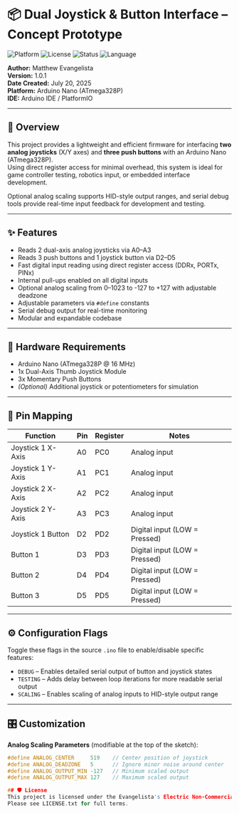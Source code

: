 # 📦 Dual Joystick & Button Interface – Concept Prototype

![Platform](https://img.shields.io/badge/platform-Arduino%20Nano-blue?logo=arduino)
![License](https://img.shields.io/badge/license-EENOSL-brightgreen)
![Status](https://img.shields.io/badge/status-Prototype-yellow)
![Language](https://img.shields.io/badge/language-C++-blue)

**Author:** Matthew Evangelista  
**Version:** 1.0.1  
**Date Created:** July 20, 2025  
**Platform:** Arduino Nano (ATmega328P)  
**IDE:** Arduino IDE / PlatformIO  

---

## 🧠 Overview

This project provides a lightweight and efficient firmware for interfacing **two analog joysticks** (X/Y axes) and **three push buttons** with an Arduino Nano (ATmega328P).  
Using direct register access for minimal overhead, this system is ideal for game controller testing, robotics input, or embedded interface development.

Optional analog scaling supports HID-style output ranges, and serial debug tools provide real-time input feedback for development and testing.

---

## ✨ Features

- Reads 2 dual-axis analog joysticks via A0–A3  
- Reads 3 push buttons and 1 joystick button via D2–D5  
- Fast digital input reading using direct register access (DDRx, PORTx, PINx)  
- Internal pull-ups enabled on all digital inputs  
- Optional analog scaling from 0–1023 to -127 to +127 with adjustable deadzone  
- Adjustable parameters via `#define` constants  
- Serial debug output for real-time monitoring  
- Modular and expandable codebase

---

## 🔧 Hardware Requirements

- Arduino Nano (ATmega328P @ 16 MHz)  
- 1x Dual-Axis Thumb Joystick Module  
- 3x Momentary Push Buttons  
- *(Optional)* Additional joystick or potentiometers for simulation

---

## 🧬 Pin Mapping

| Function            | Pin | Register | Notes                       |
|---------------------|-----|----------|-----------------------------|
| Joystick 1 X-Axis   | A0  | PC0      | Analog input                |
| Joystick 1 Y-Axis   | A1  | PC1      | Analog input                |
| Joystick 2 X-Axis   | A2  | PC2      | Analog input                |
| Joystick 2 Y-Axis   | A3  | PC3      | Analog input                |
| Joystick 1 Button   | D2  | PD2      | Digital input (LOW = Pressed) |
| Button 1            | D3  | PD3      | Digital input (LOW = Pressed) |
| Button 2            | D4  | PD4      | Digital input (LOW = Pressed) |
| Button 3            | D5  | PD5      | Digital input (LOW = Pressed) |

---

## ⚙️ Configuration Flags

Toggle these flags in the source `.ino` file to enable/disable specific features:

- `DEBUG` – Enables detailed serial output of button and joystick states  
- `TESTING` – Adds delay between loop iterations for more readable serial output  
- `SCALING` – Enables scaling of analog inputs to HID-style output range

---

## 🎛️ Customization

**Analog Scaling Parameters** (modifiable at the top of the sketch):

```cpp
#define ANALOG_CENTER     519    // Center position of joystick
#define ANALOG_DEADZONE   5      // Ignore minor noise around center
#define ANALOG_OUTPUT_MIN -127   // Minimum scaled output
#define ANALOG_OUTPUT_MAX 127    // Maximum scaled output

## 🛡️ License
This project is licensed under the Evangelista's Electric Non-Commercial Open Source License (EENOSL).
Please see LICENSE.txt for full terms.
